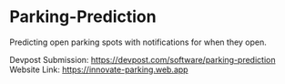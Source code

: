 # Parking-Prediction
Predicting open parking spots with notifications for when they open. 

Devpost Submission: https://devpost.com/software/parking-prediction
<br/>
Website Link: https://innovate-parking.web.app
<br/>

